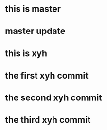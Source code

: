 # this is master
# master update

# this is xyh

# the first xyh commit

# the second xyh commit

# the third xyh commit
